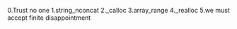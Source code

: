 0.Trust no one
1.string_nconcat
2._calloc
3.array_range
4._realloc
5.we must accept finite disappointment
